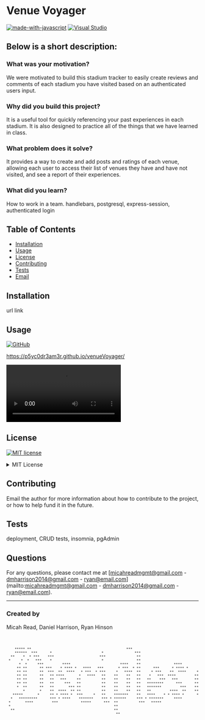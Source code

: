 # Venue Voyager

[![made-with-javascript](https://img.shields.io/badge/Made%20with-JavaScript-1f425f.svg)](https://www.javascript.com)
[![Visual Studio](https://badgen.net/badge/icon/visualstudio?icon=visualstudio&label)](https://visualstudio.microsoft.com)

## Below is a short description:

### What was your motivation?
We were motivated to build this stadium tracker to easily create reviews and comments of each stadium you have visited based on an authenticated users input.

### Why did you build this project?
It is a useful tool for quickly referencing your past experiences in each stadium. It is also designed to practice all of the things that we have learned in class.

### What problem does it solve?
It provides a way to create and add posts and ratings of each venue, allowing each user to access their list of venues they have and have not visited, and see a report of their experiences.

### What did you learn?
How to work in a team.  handlebars, postgresql, express-session, authenticated login

## Table of Contents

- [Installation](#installation)
- [Usage](#usage)
- [License](#license)
- [Contributing](#contributing)
- [Tests](#tests)
- [Email](#email)

## Installation
url link

## Usage

[![GitHub](https://badgen.net/badge/icon/github?icon=github&label)](https://github.com)

https://p5yc0dr3am3r.github.io/venueVoyager/

<video src="./Assets/Sequence_2.MP4" controls></video>

## License
[![MIT license](https://img.shields.io/badge/License-MIT-blue.svg)](https://lbesson.mit-license.org/)

<details>
      <summary>MIT License</summary>

Permission is hereby granted, free of charge, to any person obtaining a copy
of this software and associated documentation files (the "Software"), to deal
in the Software without restriction, including without limitation the rights
to use, copy, modify, merge, publish, distribute, sublicense, and/or sell
copies of the Software, and to permit persons to whom the Software is
furnished to do so, subject to the following conditions:

The above copyright notice and this permission notice shall be included in all
copies or substantial portions of the Software.

THE SOFTWARE IS PROVIDED "AS IS", WITHOUT WARRANTY OF ANY KIND, EXPRESS OR
IMPLIED, INCLUDING BUT NOT LIMITED TO THE WARRANTIES OF MERCHANTABILITY,
FITNESS FOR A PARTICULAR PURPOSE AND NONINFRINGEMENT. IN NO EVENT SHALL THE
AUTHORS OR COPYRIGHT HOLDERS BE LIABLE FOR ANY CLAIM, DAMAGES OR OTHER
LIABILITY, WHETHER IN AN ACTION OF CONTRACT, TORT OR OTHERWISE, ARISING FROM,
OUT OF OR IN CONNECTION WITH THE SOFTWARE OR THE USE OR OTHER DEALINGS IN THE
SOFTWARE.</details>

## Contributing
Email the author for more information about how to contribute to the project, or how to help fund it in the future.

## Tests
deployment, CRUD tests, insomnia, pgAdmin

## Questions
For any questions, please contact me at [micahreadmgmt@gmail.com - dmharrison2014@gmail.com - ryan@email.com](mailto:micahreadmgmt@gmail.com - dmharrison2014@gmail.com - ryan@email.com).

---

### Created by
Micah Read, Daniel Harrison, Ryan Hinson

<pre><font size="1">

                                                                                                                                                                                                             
    ***** **                                              ***                                         ***           ***** **                                                                               
    ******  ***      *                        *               ***                                      ** ***       ******  ***      *                                                                        
  **    *  * ***    ***                      ***               **                                     **   ***    **    *  * ***    ***                                                                       
 *     *  *   ***    *                        *                **                                     **         *     *  *   ***    *                                                                        
      *  *     ***         ****                        ****    **                ****         ****    **              *  *     ***                      ****                       ****   ***  ****           
     ** **      ** ***    * **** *   ****   ***       * ***  * **      ***      * **** *     * ***  * ******         ** **      ** ***   ***  ****     * **** * *** **** ****     * ***  * **** **** * ***    
     ** **      **  ***  **  ****   * ***  * ***     *   ****  **     * ***    **  ****     *   ****  *****          ** **      **  ***   **** **** * **  ****   *** **** ***  * *   ****   **   **** * ***   
     ** **      **   ** ****       *   ****   **    **    **   **    *   ***  ****         **    **   **             ** **      **   **    **   **** ****         **  **** **** **    **    **       *   ***  
     ** **      **   **   ***     **          **    **    **   **   **    ***   ***        **    **   **             ** **      **   **    **    **    ***        **   **   **  **    **    **      **    *** 
     ** **      **   **     ***   **          **    **    **   **   ********      ***      **    **   **             ** **      **   **    **    **      ***      **   **   **  **    **    **      ********  
     *  **      **   **       *** **          **    **    **   **   *******         ***    **    **   **             *  **      **   **    **    **        ***    **   **   **  **    **    **      *******   
        *       *    **  ****  ** **          **    **    **   **   **         ****  **    **    **   **                *       *    **    **    **   ****  **    **   **   **  **    **    **      **        
   *****       *     ** * **** *  ***     *   **    *******    **   ****    * * **** *      ******    **           *****       *     **    **    **  * **** *     **   **   **   ******     ***     ****    * 
  *   *********      *** * ****    *******    *** * ******     *** * *******     ****        ****     **          *   *********      *** * ***   ***    ****      ***  ***  ***   ****       ***     *******  
 *       ****         ***           *****      ***  **          ***   *****                            **        *       ****         ***   ***   ***              ***  ***  ***                      *****   
 *                                                  **                                                           *                                                                                            
  **                                                **                                                            **                                                                                          
                                                     **                                                                                                                                                       
</font></pre>